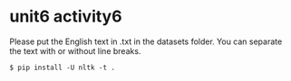 # unit6 activity6
Please put the English text in .txt in the datasets folder.
You can separate the text with or without line breaks.

```
$ pip install -U nltk -t .
```